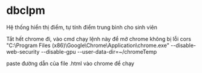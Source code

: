 # dbclpm
Hệ thống hiển thị điểm, tự tính điểm trung bình cho sinh viên

Tắt hết chrome đi, vào cmd chạy lệnh này để mở chrome không bị lỗi cors
"C:\Program Files (x86)\Google\Chrome\Application\chrome.exe" --disable-web-security --disable-gpu --user-data-dir=~/chromeTemp

paste đường dẫn của file .html vào chrome để chạy

